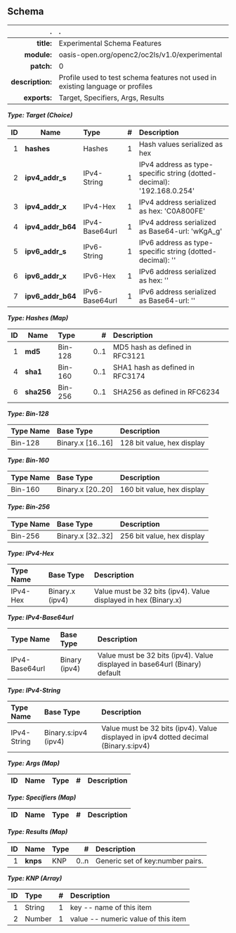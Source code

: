 <!-- Generated from schema\exp.jadn, Tue Nov 13 14:36:02 2018-->
## Schema
| . | . |
| ---: | :--- |
| **title:** | Experimental Schema Features |
| **module:** | oasis-open.org/openc2/oc2ls/v1.0/experimental |
| **patch:** | 0 |
| **description:** | Profile used to test schema features not used in existing language or profiles |
| **exports:** | Target, Specifiers, Args, Results |

**_Type: Target (Choice)_**

| ID | Name | Type | # | Description |
| ---: | --- | :--- | ---: | :--- |
| 1 | **hashes** | Hashes | 1 | Hash values serialized as hex |
| 2 | **ipv4_addr_s** | IPv4-String | 1 | IPv4 address as type-specific string (dotted-decimal): '192.168.0.254' |
| 3 | **ipv4_addr_x** | IPv4-Hex | 1 | IPv4 address serialized as hex: 'C0A800FE' |
| 4 | **ipv4_addr_b64** | IPv4-Base64url | 1 | IPv4 address serialized as Base64-url: 'wKgA_g' |
| 5 | **ipv6_addr_s** | IPv6-String | 1 | IPv6 address as type-specific string (dotted-decimal): '' |
| 6 | **ipv6_addr_x** | IPv6-Hex | 1 | IPv6 address serialized as hex: '' |
| 7 | **ipv6_addr_b64** | IPv6-Base64url | 1 | IPv6 address serialized as Base64-url: '' |

**_Type: Hashes (Map)_**

| ID | Name | Type | # | Description |
| ---: | --- | :--- | ---: | :--- |
| 1 | **md5** | Bin-128 | 0..1 | MD5 hash as defined in RFC3121 |
| 4 | **sha1** | Bin-160 | 0..1 | SHA1 hash as defined in RFC3174 |
| 6 | **sha256** | Bin-256 | 0..1 | SHA256 as defined in RFC6234 |

**_Type: Bin-128_**

| Type Name | Base Type | Description |
| :--- | :--- | :--- |
| Bin-128 | Binary.x [16..16] | 128 bit value, hex display |

**_Type: Bin-160_**

| Type Name | Base Type | Description |
| :--- | :--- | :--- |
| Bin-160 | Binary.x [20..20] | 160 bit value, hex display |

**_Type: Bin-256_**

| Type Name | Base Type | Description |
| :--- | :--- | :--- |
| Bin-256 | Binary.x [32..32] | 256 bit value, hex display |

**_Type: IPv4-Hex_**

| Type Name | Base Type | Description |
| :--- | :--- | :--- |
| IPv4-Hex | Binary.x (ipv4) | Value must be 32 bits (ipv4).  Value displayed in hex (Binary.x) |

**_Type: IPv4-Base64url_**

| Type Name | Base Type | Description |
| :--- | :--- | :--- |
| IPv4-Base64url | Binary (ipv4) | Value must be 32 bits (ipv4).  Value displayed in base64url (Binary) default |

**_Type: IPv4-String_**

| Type Name | Base Type | Description |
| :--- | :--- | :--- |
| IPv4-String | Binary.s:ipv4 (ipv4) | Value must be 32 bits (ipv4).  Value displayed in ipv4 dotted decimal (Binary.s:ipv4) |

**_Type: Args (Map)_**

| ID | Name | Type | # | Description |
| ---: | --- | :--- | ---: | :--- |

**_Type: Specifiers (Map)_**

| ID | Name | Type | # | Description |
| ---: | --- | :--- | ---: | :--- |

**_Type: Results (Map)_**

| ID | Name | Type | # | Description |
| ---: | --- | :--- | ---: | :--- |
| 1 | **knps** | KNP | 0..n | Generic set of key:number pairs. |

**_Type: KNP (Array)_**

| ID | Type | # | Description |
| ---: | :--- | ---: | :--- |
| 1 | String | 1 | key -- name of this item |
| 2 | Number | 1 | value -- numeric value of this item |
